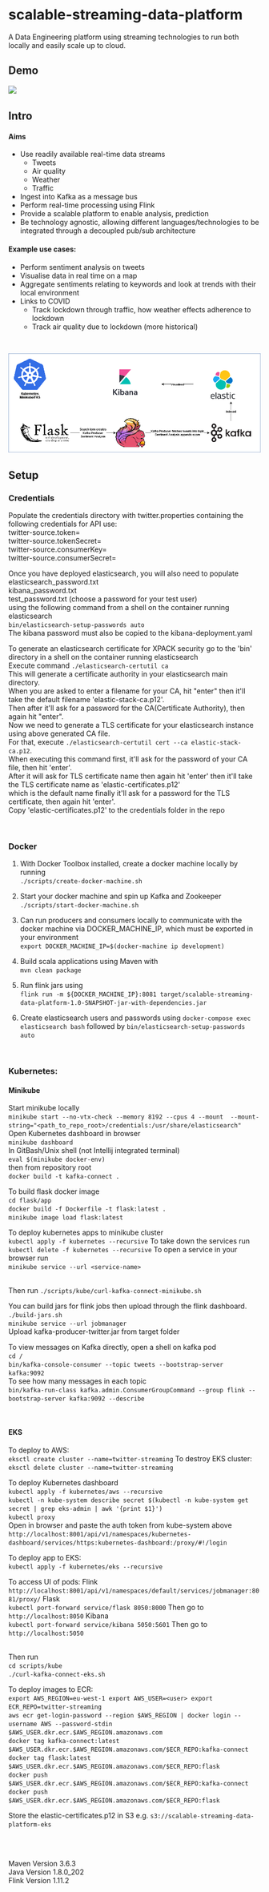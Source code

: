 # scalable-streaming-data-platform

A Data Engineering platform using streaming technologies to run both locally and easily scale up to cloud.

## Demo
[![](https://i9.ytimg.com/vi/2HtlIFA15yo/mq2.jpg?sqp=CLTerroG-oaymwEmCMACELQB8quKqQMa8AEB-AHUBoACzAOKAgwIABABGE8gWihlMA8=&rs=AOn4CLA5_fZEmx6uKig8kClCeUp50KR7CA)](https://youtu.be/2HtlIFA15yo)

## Intro
#### Aims
* Use readily available real-time data streams
    * Tweets
    * Air quality
    * Weather
    * Traffic
* Ingest into Kafka as a message bus
* Perform real-time processing using Flink
* Provide a scalable platform to enable analysis, prediction
* Be technology agnostic, allowing different languages/technologies to be integrated through a decoupled pub/sub architecture

#### Example use cases:
* Perform sentiment analysis on tweets
* Visualise data in real time on a map
* Aggregate sentiments relating to keywords and look at trends with their local environment
* Links to COVID
    * Track lockdown through traffic, how weather effects adherence to lockdown
    * Track air quality due to lockdown (more historical)
    
<br>

![image info](./scalable-streaming-data-platform.drawio.png)
## Setup

### Credentials
Populate the credentials directory with twitter.properties containing the following credentials for API use:
<br>twitter-source.token=
<br>twitter-source.tokenSecret=
<br>twitter-source.consumerKey=
<br>twitter-source.consumerSecret=

Once you have deployed elasticsearch, you will also need to populate
<br>elasticsearch_password.txt
<br>kibana_password.txt
<br>test_password.txt (choose a password for your test user)
<br>using the following command from a shell on the container running elasticsearch
<br>`bin/elasticsearch-setup-passwords auto`
<br>The kibana password must also be copied to the kibana-deployment.yaml 

To generate an elasticsearch certificate for XPACK security go to the 'bin' directory in a shell on the container running elasticsearch
<br>Execute command `./elasticsearch-certutil ca`
<br>This will generate a certificate authority in your elasticsearch main directory.
<br>When you are asked to enter a filename for your CA, hit "enter" then it'll take the default filename 'elastic-stack-ca.p12'.
<br>Then after it'll ask for a password for the CA(Certificate Authority), then again hit "enter".
<br>Now we need to generate a TLS certificate for your elasticsearch instance using above generated CA file.
<br>For that, execute `./elasticsearch-certutil cert --ca elastic-stack-ca.p12`.
<br>When executing this command first, it'll ask for the password of your CA file, then hit 'enter'.
<br>After it will ask for TLS certificate name then again hit 'enter' then it'll take the TLS certificate name as 'elastic-certificates.p12'
<br>which is the default name finally it'll ask for a password for the TLS certificate, then again hit 'enter'.
<br>Copy 'elastic-certificates.p12' to the credentials folder in the repo

<br>

### Docker

1. With Docker Toolbox installed, create a docker machine locally by running <br>`./scripts/create-docker-machine.sh`

2. Start your docker machine and spin up Kafka and Zookeeper <br>`./scripts/start-docker-machine.sh`

3. Can run producers and consumers locally to communicate with the docker machine via DOCKER_MACHINE_IP, which must be exported in your environment <br>`export DOCKER_MACHINE_IP=$(docker-machine ip development)`

4. Build scala applications using Maven with <br>`mvn clean package`

5. Run flink jars using <br>`flink run -m ${DOCKER_MACHINE_IP}:8081 target/scalable-streaming-data-platform-1.0-SNAPSHOT-jar-with-dependencies.jar`

6. Create elasticsearch users and passwords using `docker-compose exec elasticsearch bash` followed by `bin/elasticsearch-setup-passwords auto`

<br>

### Kubernetes:
#### Minikube
Start minikube locally
<br>`minikube start --no-vtx-check --memory 8192 --cpus 4 --mount 
--mount-string="<path_to_repo_root>/credentials:/usr/share/elasticsearch"`
<br>Open Kubernetes dashboard in browser
<br>`minikube dashboard`
<br> In GitBash/Unix shell (not Intellij integrated terminal)
<br>`eval $(minikube docker-env)`
<br> then from repository root
<br>`docker build -t kafka-connect .`

To build flask docker image
<br>`cd flask/app`
<br>`docker build -f Dockerfile -t flask:latest .`
<br>`minikube image load flask:latest`

To deploy kubernetes apps to minikube cluster
<br>`kubectl apply -f kubernetes --recursive`
To take down the services run
<br>`kubectl delete -f kubernetes --recursive`
To open a service in your browser run
<br>`minikube service --url <service-name>`

<br>Then run `./scripts/kube/curl-kafka-connect-minikube.sh`

You can build jars for flink jobs then upload through the flink dashboard.
<br>`./build-jars.sh`
<br>`minikube service --url jobmanager`
<br>Upload kafka-producer-twitter.jar from target folder

To view messages on Kafka directly, open a shell on kafka pod
<br>`cd /`
<br>`bin/kafka-console-consumer --topic tweets --bootstrap-server kafka:9092`
<br>To see how many messages in each topic
<br>`bin/kafka-run-class kafka.admin.ConsumerGroupCommand --group flink --bootstrap-server kafka:9092 --describe`

<br>

#### EKS
To deploy to AWS:
<br>`eksctl create cluster --name=twitter-streaming`
To destroy EKS cluster:
<br>`eksctl delete cluster --name=twitter-streaming`

To deploy Kubernetes dashboard
<br>`kubectl apply -f kubernetes/aws --recursive`
<br>`kubectl -n kube-system describe secret $(kubectl -n kube-system get secret | grep eks-admin | awk '{print $1}')`
<br>`kubectl proxy`
<br> Open in browser and paste the auth token from kube-system above
<br>`http://localhost:8001/api/v1/namespaces/kubernetes-dashboard/services/https:kubernetes-dashboard:/proxy/#!/login`

To deploy app to EKS:
<br>`kubectl apply -f kubernetes/eks --recursive`

To access UI of pods:
Flink
<br>`http://localhost:8001/api/v1/namespaces/default/services/jobmanager:8081/proxy/`
Flask
<br>`kubectl port-forward service/flask 8050:8000`
Then go to
<br>`http://localhost:8050`
Kibana
<br>`kubectl port-forward service/kibana 5050:5601`
Then go to
<br>`http://localhost:5050`

<br>Then run 
<br>`cd scripts/kube`
<br>`./curl-kafka-connect-eks.sh`

To deploy images to ECR:
<br>`export AWS_REGION=eu-west-1
     export AWS_USER=<user>
     export ECR_REPO=twitter-streaming`
<br>`aws ecr get-login-password --region $AWS_REGION | docker login --username AWS --password-stdin $AWS_USER.dkr.ecr.$AWS_REGION.amazonaws.com`
<br>`docker tag kafka-connect:latest $AWS_USER.dkr.ecr.$AWS_REGION.amazonaws.com/$ECR_REPO:kafka-connect`
<br>`docker tag flask:latest $AWS_USER.dkr.ecr.$AWS_REGION.amazonaws.com/$ECR_REPO:flask`
<br>`docker push $AWS_USER.dkr.ecr.$AWS_REGION.amazonaws.com/$ECR_REPO:kafka-connect`
<br>`docker push $AWS_USER.dkr.ecr.$AWS_REGION.amazonaws.com/$ECR_REPO:flask`

Store the elastic-certificates.p12 in S3
e.g. `s3://scalable-streaming-data-platform-eks`
<br>

<br>

<br>Maven Version 3.6.3
<br>Java Version 1.8.0_202
<br>Flink Version 1.11.2
